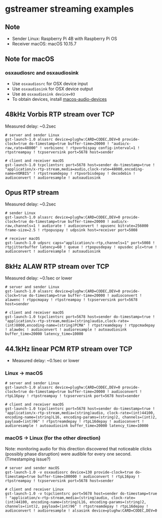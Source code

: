 # gstreamer streaming examples

## Note

* Sender Linux: Raspberry Pi 4B with Raspberry Pi OS
* Receiver macOS: macOS 10.15.7

## Note for macOS

### osxaudiosrc and osxaudiosink

* Use `osxaudiosrc` for OSX device input
* Use `osxaudiosink` for OSX device output
* Use as `osxaudiosink device=93`
* To obtain devices, install [macos-audio-devices](https://github.com/karaggeorge/macos-audio-devices)

## 48kHz Vorbis RTP stream over TCP

Measured delay: ~0.2sec

```shell
# server and sender Linux
gst-launch-1.0 alsasrc device=plughw:CARD=CODEC,DEV=0 provide-clock=true do-timestamp=true buffer-time=20000 ! "audio/x-raw,rate=48000" ! vorbisenc ! rtpvorbispay config-interval=1 ! rtpstreampay ! tcpserversink port=5678 host=sender
```

```shell
# client and receiver macOS
gst-launch-1.0 tcpclientsrc port=5678 host=sender do-timestamp=true ! "application/x-rtp-stream,media=audio,clock-rate=48000,encoding-name=VORBIS" ! rtpstreamdepay ! rtpvorbisdepay ! decodebin ! audioconvert ! audioresample ! autoaudiosink
```

## Opus RTP stream 

Measured delay: ~0.2sec

```shell
# sender Linux
gst-launch-1.0 alsasrc device=plughw:CARD=CODEC,DEV=0 provide-clock=true do-timestamp=true buffer-time=20000 ! audio/x-raw,channels=1 ! audiorate ! audioconvert ! opusenc bitrate=256000 frame-size=2.5 ! rtpopuspay ! udpsink host=receiver port=5008
```

```shell
# receiver macOS
gst-launch-1.0 udpsrc caps="application/x-rtp,channels=1" port=5008 ! rtpjitterbuffer latency=60 ! queue ! rtpopusdepay ! opusdec plc=true ! audioconvert ! audioresample ! autoaudiosink
```

## 8kHz ALAW RTP stream over TCP

Measured delay: ~0.1sec or lower

```shell
# server and sender Linux
gst-launch-1.0 alsasrc device=plughw:CARD=CODEC,DEV=0 provide-clock=true do-timestamp=true buffer-time=20000 ! audioconvert ! alawenc ! rtppcmapay ! rtpstreampay ! tcpserversink port=5678 host=sender
```

```shell
# client and receiver macOS
gst-launch-1.0 tcpclientsrc port=5678 host=sender do-timestamp=true ! "application/x-rtp-stream,media=(string)audio,clock-rate=(int)8000,encoding-name=(string)PCMA" ! rtpstreamdepay ! rtppcmadepay ! alawdec ! audioconvert ! audioresample ! autoaudiosink buffer_time=20000 latency_time=10000
```

## 44.1kHz linear PCM RTP stream over TCP

* Measured delay: ~0.1sec or lower

### Linux -> macOS

```shell
# server and sender Linux
gst-launch-1.0 alsasrc device=plughw:CARD=CODEC,DEV=0 provide-clock=true do-timestamp=true buffer-time=20000 ! audioconvert ! rtpL16pay ! rtpstreampay ! tcpserversink port=5678 host=sender
```

```shell
# client and receiver macOS
gst-launch-1.0 tcpclientsrc port=5678 host=sender do-timestamp=true ! "application/x-rtp-stream,media=(string)audio, clock-rate=(int)44100, encoding-name=(string)L16, encoding-params=(string)2, channels=(int)2, payload=(int)96" ! rtpstreamdepay ! rtpL16depay ! audioconvert ! audioresample ! autoaudiosink buffer_time=20000 latency_time=10000
```

### macOS -> Linux (for the other direction)

Note: monitoring audio for this direction discovered that noticeable clicks (possibly phase disruption) were audible for every one second. (Timestamping issue?)

```
# server and sender macOS
gst-launch-1.0 -v osxaudiosrc device=130 provide-clock=true do-timestamp=true buffer-time=100000 ! audioconvert ! rtpL16pay ! rtpstreampay ! tcpserversink port=5678 host=sender
```

```
# client and receiver Linux
gst-launch-1.0 -v tcpclientsrc port=5678 host=sender do-timestamp=true ! "application/x-rtp-stream,media=(string)audio, clock-rate=(int)44100, encoding-name=(string)L16, encoding-params=(string)2, channels=(int)2, payload=(int)96" ! rtpstreamdepay ! rtpL16depay ! audioconvert ! audioresample ! alsasink device=plughw:CARD=CODEC,DEV=0
```
